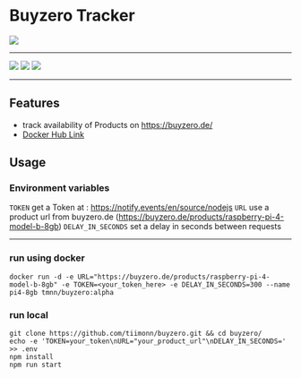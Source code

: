 # Buyzero Tracker

![](https://avatars.githubusercontent.com/u/64960609?s=180&v=4)

---

![](https://img.shields.io/docker/v/tmnn/buyzero?style=flat-square) ![](https://img.shields.io/docker/image-size/tmnn/buyzero?style=flat-square) ![](https://img.shields.io/docker/pulls/tmnn/buyzero?style=flat-square)

---

## Features

- track availability of Products on https://buyzero.de/
- [Docker Hub Link](https://hub.docker.com/r/tmnn/buyzero 'Docker Hub Link')

## Usage

### Environment variables

`TOKEN` get a Token at : <https://notify.events/en/source/nodejs>
`URL` use a product url from buyzero.de (<https://buyzero.de/products/raspberry-pi-4-model-b-8gb>)
`DELAY_IN_SECONDS` set a delay in seconds between requests

---

### run using docker

    docker run -d -e URL="https://buyzero.de/products/raspberry-pi-4-model-b-8gb" -e TOKEN=<your_token_here> -e DELAY_IN_SECONDS=300 --name pi4-8gb tmnn/buyzero:alpha

### run local

    git clone https://github.com/tiimonn/buyzero.git && cd buyzero/
    echo -e 'TOKEN=your_token\nURL="your_product_url"\nDELAY_IN_SECONDS=' >> .env
    npm install
    npm run start
